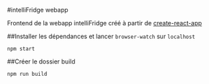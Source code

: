 #intelliFridge webapp

Frontend de la webapp intelliFridge créé à partir de [create-react-app](https://github.com/facebookincubator/create-react-app)

##Installer les dépendances et lancer `browser-watch` sur `localhost`

`npm start`

##Créer le dossier build

`npm run build`
